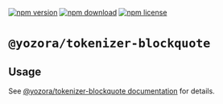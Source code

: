 [![npm version](https://img.shields.io/npm/v/@yozora/tokenizer-blockquote.svg)](https://www.npmjs.com/package/@yozora/tokenizer-blockquote)
[![npm download](https://img.shields.io/npm/dm/@yozora/tokenizer-blockquote.svg)](https://www.npmjs.com/package/@yozora/tokenizer-blockquote)
[![npm license](https://img.shields.io/npm/l/@yozora/tokenizer-blockquote.svg)](https://www.npmjs.com/package/@yozora/tokenizer-blockquote)


# `@yozora/tokenizer-blockquote`


## Usage

  See [@yozora/tokenizer-blockquote documentation](https://yozora.guanghechen.com/docs/package/tokenizer-blockquote) for details.
